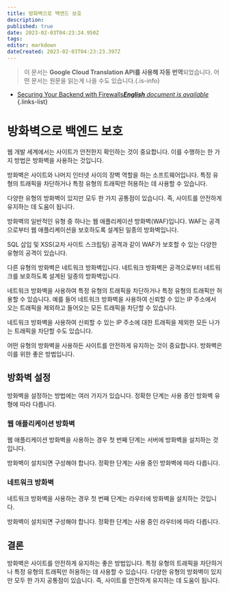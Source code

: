 ```yaml
---
title: 방화벽으로 백엔드 보호
description: 
published: true
date: 2023-02-03T04:23:24.950Z
tags: 
editor: markdown
dateCreated: 2023-02-03T04:23:23.397Z
---
```


> 이 문서는 **Google Cloud Translation API를 사용해 자동 번역**되었습니다.
어떤 문서는 원문을 읽는게 나을 수도 있습니다.{.is-info}



- [Securing Your Backend with Firewalls***English** document is available*](/en/Knowledge-base/Backend/securing-your-backend-with-firewalls)
{.links-list}


# 방화벽으로 백엔드 보호

웹 개발 세계에서는 사이트가 안전한지 확인하는 것이 중요합니다. 이를 수행하는 한 가지 방법은 방화벽을 사용하는 것입니다.

방화벽은 사이트와 나머지 인터넷 사이의 장벽 역할을 하는 소프트웨어입니다. 특정 유형의 트래픽을 차단하거나 특정 유형의 트래픽만 허용하는 데 사용할 수 있습니다.

다양한 유형의 방화벽이 있지만 모두 한 가지 공통점이 있습니다. 즉, 사이트를 안전하게 유지하는 데 도움이 됩니다.

방화벽의 일반적인 유형 중 하나는 웹 애플리케이션 방화벽(WAF)입니다. WAF는 공격으로부터 웹 애플리케이션을 보호하도록 설계된 일종의 방화벽입니다.

SQL 삽입 및 XSS(교차 사이트 스크립팅) 공격과 같이 WAF가 보호할 수 있는 다양한 유형의 공격이 있습니다.

다른 유형의 방화벽은 네트워크 방화벽입니다. 네트워크 방화벽은 공격으로부터 네트워크를 보호하도록 설계된 일종의 방화벽입니다.

네트워크 방화벽을 사용하여 특정 유형의 트래픽을 차단하거나 특정 유형의 트래픽만 허용할 수 있습니다. 예를 들어 네트워크 방화벽을 사용하여 신뢰할 수 있는 IP 주소에서 오는 트래픽을 제외하고 들어오는 모든 트래픽을 차단할 수 있습니다.

네트워크 방화벽을 사용하여 신뢰할 수 있는 IP 주소에 대한 트래픽을 제외한 모든 나가는 트래픽을 차단할 수도 있습니다.

어떤 유형의 방화벽을 사용하든 사이트를 안전하게 유지하는 것이 중요합니다. 방화벽은 이를 위한 좋은 방법입니다.

## 방화벽 설정

방화벽을 설정하는 방법에는 여러 가지가 있습니다. 정확한 단계는 사용 중인 방화벽 유형에 따라 다릅니다.

### 웹 애플리케이션 방화벽

웹 애플리케이션 방화벽을 사용하는 경우 첫 번째 단계는 서버에 방화벽을 설치하는 것입니다.

방화벽이 설치되면 구성해야 합니다. 정확한 단계는 사용 중인 방화벽에 따라 다릅니다.

### 네트워크 방화벽

네트워크 방화벽을 사용하는 경우 첫 번째 단계는 라우터에 방화벽을 설치하는 것입니다.

방화벽이 설치되면 구성해야 합니다. 정확한 단계는 사용 중인 라우터에 따라 다릅니다.

## 결론

방화벽은 사이트를 안전하게 유지하는 좋은 방법입니다. 특정 유형의 트래픽을 차단하거나 특정 유형의 트래픽만 허용하는 데 사용할 수 있습니다. 다양한 유형의 방화벽이 있지만 모두 한 가지 공통점이 있습니다. 즉, 사이트를 안전하게 유지하는 데 도움이 됩니다.